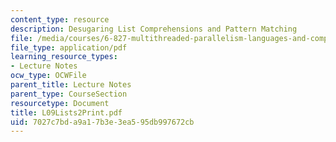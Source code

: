 ```yaml
---
content_type: resource
description: Desugaring List Comprehensions and Pattern Matching
file: /media/courses/6-827-multithreaded-parallelism-languages-and-compilers-fall-2002/7027c7bda9a17b3e3ea595db997672cb_L09Lists2Print.pdf
file_type: application/pdf
learning_resource_types:
- Lecture Notes
ocw_type: OCWFile
parent_title: Lecture Notes
parent_type: CourseSection
resourcetype: Document
title: L09Lists2Print.pdf
uid: 7027c7bd-a9a1-7b3e-3ea5-95db997672cb
---
```


